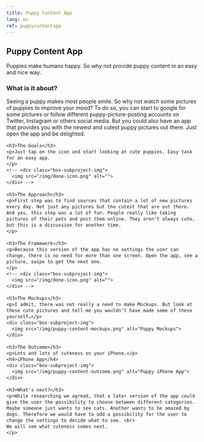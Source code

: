 ```yaml
---
title: Puppy Content App
lang: en
ref: puppycontentapp
---
```


  <h2 class="headline">Puppy Content App</h2>
    <p>Puppies make humans happy. So why not provide puppy content in an easy and nice way.</p>

<div class="project-sub-content">
      <h3>What is it about?</h3>
    <p>Seeing a puppy makes most people smile. So why not watch some pictures of puppies to improve your mood? To do so, you can start to google for some pictures or follow different puppy-picture-posting accounts on Twitter, Instagram or others social media. But you could also have an app that provides you with the newest and cutest puppy pictures out there. Just open the app and be delighted.
</p>
    <!-- <div class="box-subproject-img">
      <img src="/img/done-icon.png" alt="">
  </div> -->

    <h3>The Goals</h3>
    <p>Just tap on the icon and start looking at cute puppies. Easy task for an easy app.
    </p>
    <!-- <div class="box-subproject-img">
      <img src="/img/done-icon.png" alt="">
    </div> -->

    <h3>The Approach</h3>
    <p>First step was to find sources that contain a lot of new pictures every day. Not just any pictures but the cutest that are out there. And yes, this step was a lot of fun. People really like taking pictures of their pets and post them online. They aren't always cute, but this is a discussion for another time.
    </p>

    <h3>The Framework</h3>
    <p>Because this version of the app has no settings the user can change, there is no need for more than one screen. Open the app, see a picture, swipe to get the next one.
    </p>
    <!-- <div class="box-subproject-img">
      <img src="/img/done-icon.png" alt="">
    </div> -->

    <h3>The Mockups</h3>
    <p>I admit, there was not really a need to make Mockups. But look at these cute pictures and tell me you wouldn’t have made some of these yourself…</p>
    <div class="box-subproject-img">
      <img src="/img/puppy-content-mockups.png" alt="Puppy Mockups">
    </div>

    <h3>The Outcome</h3>
    <p>Lots and lots of cuteness on your iPhone.</p>
    <h4>iPhone App</h4>
    <div class="box-subproject-img">
      <img src="/img/puppy-content-outcome.png" alt="Puppy iPhone App">
    </div>

    <h3>What's next?</h3>
    <p>While researching we agreed, that a later version of the app could give the user the possibility to choose between different categories. Maybe someone just wants to see cats. Another wants to be amazed by dogs. Therefore we would have to add a possibility for the user to change the settings to decide what to see. <br>
    We will see what cuteness comes next.
    </p>

</div>
